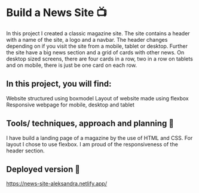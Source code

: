 # Build a News Site 📺
In this project I created a classic magazine site. The site contains a header with a name of the site, a logo and a navbar. The header changes depending on if you visit the site from a mobile, tablet or desktop. Further the site have a big news section and a grid of cards with other news. On desktop sized screens, there are four cards in a row, two in a row on tablets and on mobile, there is just be one card on each row.

## In this project, you will find:
Website structured using boxmodel
Layout of website made using flexbox
Responsive webpage for mobile, desktop and tablet

## Tools/ techniques, approach and planning 🔨
I have build a landing page of a magazine by the use of HTML and CSS. For layout I chose to use flexbox. I am proud of the responsiveness of the header section.

## Deployed version 🚀
https://news-site-aleksandra.netlify.app/
